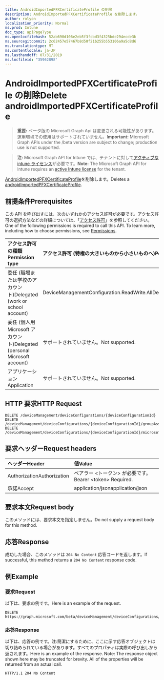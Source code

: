 ```yaml
---
title: AndroidImportedPFXCertificateProfile の削除
description: AndroidImportedPFXCertificateProfile を削除します。
author: rolyon
localization_priority: Normal
ms.prod: Intune
doc_type: apiPageType
ms.openlocfilehash: 52ab690d106e2eb5f3fcbd3f4325bde294ecde3b
ms.sourcegitcommit: 2c62457e57467b8d50f21b255b553106a9a5d8d6
ms.translationtype: MT
ms.contentlocale: ja-JP
ms.lasthandoff: 07/31/2019
ms.locfileid: "35962898"
---
```

# <a name="delete-androidimportedpfxcertificateprofile"></a><span data-ttu-id="e756e-103">AndroidImportedPFXCertificateProfile の削除</span><span class="sxs-lookup"><span data-stu-id="e756e-103">Delete androidImportedPFXCertificateProfile</span></span>

> <span data-ttu-id="e756e-104">**重要:** ベータ版の Microsoft Graph Api は変更される可能性があります。運用環境での使用はサポートされていません。</span><span class="sxs-lookup"><span data-stu-id="e756e-104">**Important:** Microsoft Graph APIs under the /beta version are subject to change; production use is not supported.</span></span>

> <span data-ttu-id="e756e-105">**注:** Microsoft Graph API for Intune では、テナントに対して[アクティブな intune ライセンス](https://go.microsoft.com/fwlink/?linkid=839381)が必要です。</span><span class="sxs-lookup"><span data-stu-id="e756e-105">**Note:** The Microsoft Graph API for Intune requires an [active Intune license](https://go.microsoft.com/fwlink/?linkid=839381) for the tenant.</span></span>

<span data-ttu-id="e756e-106">[AndroidImportedPFXCertificateProfile](../resources/intune-deviceconfig-androidimportedpfxcertificateprofile.md)を削除します。</span><span class="sxs-lookup"><span data-stu-id="e756e-106">Deletes a [androidImportedPFXCertificateProfile](../resources/intune-deviceconfig-androidimportedpfxcertificateprofile.md).</span></span>

## <a name="prerequisites"></a><span data-ttu-id="e756e-107">前提条件</span><span class="sxs-lookup"><span data-stu-id="e756e-107">Prerequisites</span></span>
<span data-ttu-id="e756e-p101">この API を呼び出すには、次のいずれかのアクセス許可が必要です。アクセス許可の選択方法などの詳細については、「[アクセス許可](/graph/permissions-reference)」を参照してください。</span><span class="sxs-lookup"><span data-stu-id="e756e-p101">One of the following permissions is required to call this API. To learn more, including how to choose permissions, see [Permissions](/graph/permissions-reference).</span></span>

|<span data-ttu-id="e756e-110">アクセス許可の種類</span><span class="sxs-lookup"><span data-stu-id="e756e-110">Permission type</span></span>|<span data-ttu-id="e756e-111">アクセス許可 (特権の大きいものから小さいものへ)</span><span class="sxs-lookup"><span data-stu-id="e756e-111">Permissions (from most to least privileged)</span></span>|
|:---|:---|
|<span data-ttu-id="e756e-112">委任 (職場または学校のアカウント)</span><span class="sxs-lookup"><span data-stu-id="e756e-112">Delegated (work or school account)</span></span>|<span data-ttu-id="e756e-113">DeviceManagementConfiguration.ReadWrite.All</span><span class="sxs-lookup"><span data-stu-id="e756e-113">DeviceManagementConfiguration.ReadWrite.All</span></span>|
|<span data-ttu-id="e756e-114">委任 (個人用 Microsoft アカウント)</span><span class="sxs-lookup"><span data-stu-id="e756e-114">Delegated (personal Microsoft account)</span></span>|<span data-ttu-id="e756e-115">サポートされていません。</span><span class="sxs-lookup"><span data-stu-id="e756e-115">Not supported.</span></span>|
|<span data-ttu-id="e756e-116">アプリケーション</span><span class="sxs-lookup"><span data-stu-id="e756e-116">Application</span></span>|<span data-ttu-id="e756e-117">サポートされていません。</span><span class="sxs-lookup"><span data-stu-id="e756e-117">Not supported.</span></span>|

## <a name="http-request"></a><span data-ttu-id="e756e-118">HTTP 要求</span><span class="sxs-lookup"><span data-stu-id="e756e-118">HTTP Request</span></span>
<!-- {
  "blockType": "ignored"
}
-->
``` http
DELETE /deviceManagement/deviceConfigurations/{deviceConfigurationId}
DELETE /deviceManagement/deviceConfigurations/{deviceConfigurationId}/groupAssignments/{deviceConfigurationGroupAssignmentId}/deviceConfiguration
DELETE /deviceManagement/deviceConfigurations/{deviceConfigurationId}/microsoft.graph.windowsDomainJoinConfiguration/networkAccessConfigurations/{deviceConfigurationId}
```

## <a name="request-headers"></a><span data-ttu-id="e756e-119">要求ヘッダー</span><span class="sxs-lookup"><span data-stu-id="e756e-119">Request headers</span></span>
|<span data-ttu-id="e756e-120">ヘッダー</span><span class="sxs-lookup"><span data-stu-id="e756e-120">Header</span></span>|<span data-ttu-id="e756e-121">値</span><span class="sxs-lookup"><span data-stu-id="e756e-121">Value</span></span>|
|:---|:---|
|<span data-ttu-id="e756e-122">Authorization</span><span class="sxs-lookup"><span data-stu-id="e756e-122">Authorization</span></span>|<span data-ttu-id="e756e-123">ベアラー &lt;トークン&gt; が必要です。</span><span class="sxs-lookup"><span data-stu-id="e756e-123">Bearer &lt;token&gt; Required.</span></span>|
|<span data-ttu-id="e756e-124">承諾</span><span class="sxs-lookup"><span data-stu-id="e756e-124">Accept</span></span>|<span data-ttu-id="e756e-125">application/json</span><span class="sxs-lookup"><span data-stu-id="e756e-125">application/json</span></span>|

## <a name="request-body"></a><span data-ttu-id="e756e-126">要求本文</span><span class="sxs-lookup"><span data-stu-id="e756e-126">Request body</span></span>
<span data-ttu-id="e756e-127">このメソッドには、要求本文を指定しません。</span><span class="sxs-lookup"><span data-stu-id="e756e-127">Do not supply a request body for this method.</span></span>

## <a name="response"></a><span data-ttu-id="e756e-128">応答</span><span class="sxs-lookup"><span data-stu-id="e756e-128">Response</span></span>
<span data-ttu-id="e756e-129">成功した場合、このメソッドは `204 No Content` 応答コードを返します。</span><span class="sxs-lookup"><span data-stu-id="e756e-129">If successful, this method returns a `204 No Content` response code.</span></span>

## <a name="example"></a><span data-ttu-id="e756e-130">例</span><span class="sxs-lookup"><span data-stu-id="e756e-130">Example</span></span>

### <a name="request"></a><span data-ttu-id="e756e-131">要求</span><span class="sxs-lookup"><span data-stu-id="e756e-131">Request</span></span>
<span data-ttu-id="e756e-132">以下は、要求の例です。</span><span class="sxs-lookup"><span data-stu-id="e756e-132">Here is an example of the request.</span></span>
``` http
DELETE https://graph.microsoft.com/beta/deviceManagement/deviceConfigurations/{deviceConfigurationId}
```

### <a name="response"></a><span data-ttu-id="e756e-133">応答</span><span class="sxs-lookup"><span data-stu-id="e756e-133">Response</span></span>
<span data-ttu-id="e756e-p102">以下は、応答の例です。注:簡潔にするために、ここに示す応答オブジェクトは切り詰められている場合があります。すべてのプロパティは実際の呼び出しから返されます。</span><span class="sxs-lookup"><span data-stu-id="e756e-p102">Here is an example of the response. Note: The response object shown here may be truncated for brevity. All of the properties will be returned from an actual call.</span></span>
``` http
HTTP/1.1 204 No Content
```





